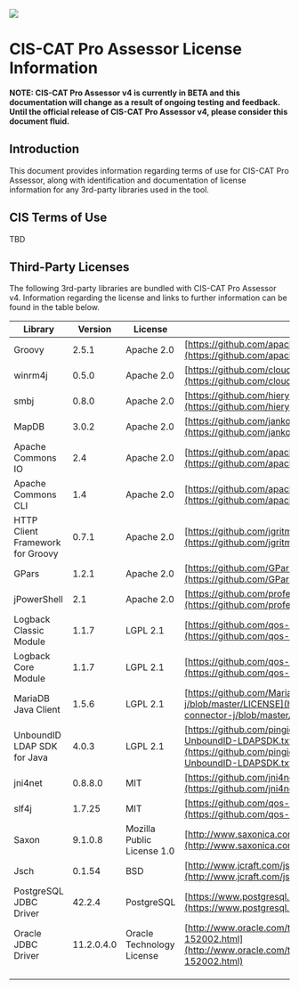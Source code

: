 ![](http://i.imgur.com/5yZfZi5.jpg)

# CIS-CAT Pro Assessor License Information #

**NOTE: CIS-CAT Pro Assessor v4 is currently in BETA and this documentation will change as a result of ongoing testing and feedback.  Until the official release of CIS-CAT Pro Assessor v4, please consider this document fluid.**

## Introduction ##
This document provides information regarding terms of use for CIS-CAT Pro Assessor, along with identification and documentation of license information for any 3rd-party libraries used in the tool.

## CIS Terms of Use ##
TBD

## Third-Party Licenses ##
The following 3rd-party libraries are bundled with CIS-CAT Pro Assessor v4.  Information regarding the license and links to further information can be found in the table below.

| Library                         | Version   | License                   | License Link                              |
|---------------------------------|-----------|---------------------------|-------------------------------------------|
| Groovy                          |2.5.1      |Apache 2.0                 |[https://github.com/apache/groovy/blob/master/LICENSE](https://github.com/apache/groovy/blob/master/LICENSE) |
| winrm4j                   |0.5.0      |Apache 2.0                 |[https://github.com/cloudsoft/winrm4j/blob/master/LICENSE](https://github.com/cloudsoft/winrm4j/blob/master/LICENSE) |
| smbj                      |0.8.0      |Apache 2.0                 |[https://github.com/hierynomus/smbj/blob/master/LICENSE_HEADER](https://github.com/hierynomus/smbj/blob/master/LICENSE_HEADER) |
| MapDB                           |3.0.2      |Apache 2.0                 |[https://github.com/jankotek/mapdb/blob/master/LICENSE.txt](https://github.com/jankotek/mapdb/blob/master/LICENSE.txt) |
| Apache Commons IO               |2.4        |Apache 2.0                 |[https://github.com/apache/commons-io/blob/master/LICENSE.txt](https://github.com/apache/commons-io/blob/master/LICENSE.txt) |
| Apache Commons CLI              |1.4        |Apache 2.0                 |[https://github.com/apache/commons-cli/blob/master/LICENSE.txt](https://github.com/apache/commons-cli/blob/master/LICENSE.txt) |
| HTTP Client Framework for Groovy|0.7.1      |Apache 2.0                 |[https://github.com/jgritman/httpbuilder](https://github.com/jgritman/httpbuilder) |
| GPars                           |1.2.1      |Apache 2.0                 |[https://github.com/GPars/GPars/blob/master/LICENSE.txt](https://github.com/GPars/GPars/blob/master/LICENSE.txt) |
|jPowerShell |2.1 |Apache 2.0 |[https://github.com/profesorfalken/jPowerShell/blob/master/LICENSE](https://github.com/profesorfalken/jPowerShell/blob/master/LICENSE) |
| Logback Classic Module          |1.1.7      |LGPL 2.1                   |[https://github.com/qos-ch/logback/blob/master/LICENSE.txt](https://github.com/qos-ch/logback/blob/master/LICENSE.txt) |
| Logback Core Module             |1.1.7      |LGPL 2.1                   |[https://github.com/qos-ch/logback/blob/master/LICENSE.txt](https://github.com/qos-ch/logback/blob/master/LICENSE.txt) |
| MariaDB Java Client             |1.5.6      |LGPL 2.1                   |[https://github.com/MariaDB/mariadb-connector-j/blob/master/LICENSE](https://github.com/MariaDB/mariadb-connector-j/blob/master/LICENSE) |
| UnboundID LDAP SDK for Java     |4.0.3      |LGPL 2.1                   |[https://github.com/pingidentity/ldapsdk/blob/master/LICENSE-UnboundID-LDAPSDK.txt](https://github.com/pingidentity/ldapsdk/blob/master/LICENSE-UnboundID-LDAPSDK.txt) |
| jni4net                         |0.8.8.0    |MIT                        |[https://github.com/jni4net/jni4net](https://github.com/jni4net/jni4net) |
| slf4j                           |1.7.25     |MIT                        |[https://github.com/qos-ch/slf4j/blob/master/LICENSE.txt](https://github.com/qos-ch/slf4j/blob/master/LICENSE.txt) |
| Saxon                           |9.1.0.8    |Mozilla Public License 1.0 |[http://www.saxonica.com/license/license.xml](http://www.saxonica.com/license/license.xml) |
| Jsch                            |0.1.54     |BSD                        |[http://www.jcraft.com/jsch/LICENSE.txt](http://www.jcraft.com/jsch/LICENSE.txt) |
| PostgreSQL JDBC Driver          |42.2.4     |PostgreSQL                 |[https://www.postgresql.org/about/licence/](https://www.postgresql.org/about/licence/) |
| Oracle JDBC Driver              |11.2.0.4.0 |Oracle Technology License  |[http://www.oracle.com/technetwork/licenses/distribution-license-152002.html](http://www.oracle.com/technetwork/licenses/distribution-license-152002.html) |
| | | | |
| | | | |
| | | | |


